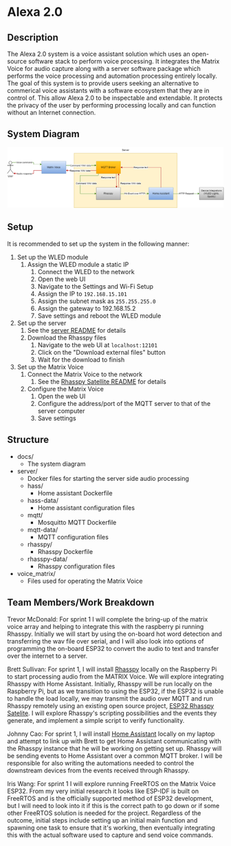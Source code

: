 # Alexa 2.0

## Description

The Alexa 2.0 system is a voice assistant solution which uses an open-source software
stack to perform voice processing. It integrates the Matrix Voice for audio capture
along with a server software package which performs the voice processing and automation
processing entirely locally. The goal of this system is to provide users seeking an
alternative to commerical voice assistants with a software ecosystem that they are in
control of. This allow Alexa 2.0 to be inspectable and extendable. It protects the
privacy of the user by performing processing locally and can function without an
Internet connection.

## System Diagram

![System Diagram](./docs/system_diagram.png)

## Setup

It is recommended to set up the system in the following manner:

1. Set up the WLED module
    1. Assign the WLED module a static IP
        1. Connect the WLED to the network
        2. Open the web UI
        3. Navigate to the Settings and Wi-Fi Setup
        4. Assign the IP to `192.168.15.101`
        5. Assign the subnet mask as `255.255.255.0`
        6. Assign the gateway to 192.168.15.2
        7. Save settings and reboot the WLED module
2. Set up the server
    1. See the [server README](https://github.com/neu-ece-4534-sp23/sp23-prj-voice-home-automation/blob/main/server/README.md#usage)
    for details
    2. Download the Rhasspy files
        1. Navigate to the web UI at `localhost:12101`
        2. Click on the "Download external files" button
        3. Wait for the download to finish
3. Set up the Matrix Voice
    1. Connect the Matrix Voice to the network
        1. See the [Rhasspy Satellite README](https://github.com/Romkabouter/ESP32-Rhasspy-Satellite/blob/master/matrixvoice.md)
        for details
    2. Configure the Matrix Voice
        1. Open the web UI
        2. Configure the address/port of the MQTT server to that of the server computer
        3. Save settings

## Structure

* docs/
    * The system diagram
* server/
    * Docker files for starting the server side audio processing
    * hass/
        * Home assistant Dockerfile
    * hass-data/
        * Home assistant configuration files
    * mqtt/
        * Mosquitto MQTT Dockerfile
    * mqtt-data/
        * MQTT configuration files
    * rhasspy/
        * Rhasspy Dockerfile
    * rhasspy-data/
        * Rhasspy configuration files
* voice_matrix/
    * Files used for operating the Matrix Voice

## Team Members/Work Breakdown

Trevor McDonald: For sprint 1 I will complete the bring-up of the matrix voice array and helping to integrate this with the raspberry pi running Rhasspy. Initially we will start by using the on-board hot word detection and transferring the wav file over serial, and I will also look into options of programming the on-board ESP32 to convert the audio to text and transfer over the internet to a server. 

Brett Sullivan: For sprint 1, I will install [Rhasspy](https://rhasspy.readthedocs.io/en/latest/) locally on the Raspberry Pi to start processing audio from the MATRIX Voice. We will explore integrating Rhasspy with Home Assistant. Initially, Rhasspy will be run locally on the Raspberry Pi, but as we transition to using the ESP32, if the ESP32 is unable to handle the load locally, we may transmit the audio over MQTT and run Rhasspy remotely using an existing open source project, [ESP32 Rhasspy Satelite](https://github.com/Romkabouter/ESP32-Rhasspy-Satellite). I will explore Rhasspy's scripting possibilities and the events they generate, and implement a simple script to verify functionality.

Johnny Cao: For sprint 1, I will install [Home Assistant](https://www.home-assistant.io/) locally on my laptop and attempt to link up with Brett to get Home Assistant communicating with the Rhasspy instance that he will be working on getting set up. Rhasspy will be sending events to Home Assistant over a common MQTT broker. I will be responsible for also writing the automations needed to control the downstream devices from the events received through Rhasspy.

Iris Wang: For sprint 1 I will explore running FreeRTOS on the Matrix Voice ESP32. From my very initial research it looks like ESP-IDF is built on FreeRTOS and is the officially supported method of ESP32 development, but I will need to look into it if this is the correct path to go down or if some other FreeRTOS solution is needed for the project. Regardless of the outcome, initial steps include setting up an initial main function and spawning one task to ensure that it's working, then eventually integrating this with the actual software used to capture and send voice commands.

